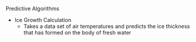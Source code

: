 Predictive Algorithms
* Ice Growth Calculation
  * Takes a data set of air temperatures and predicts the ice thickness that has formed on the body of fresh water

